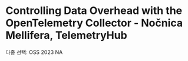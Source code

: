 # Controlling Data Overhead with the OpenTelemetry Collector - Nočnica Mellifera, TelemetryHub

다중 선택: OSS 2023 NA